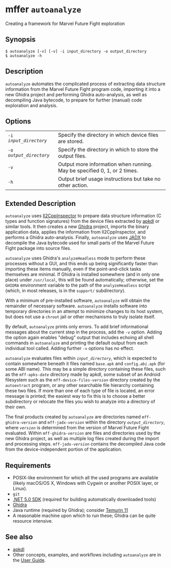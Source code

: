 # mffer `autoanalyze`

Creating a framework for Marvel Future Fight exploration

## Synopsis

```shell
$ autoanalyze [-v] [-v] -i input_directory -o output_directory
$ autoanalyze -h
```

## Description

`autoanalyze` automates the complicated process of extracting data structure
information from the Marvel Future Fight program code, importing it into a new
Ghidra project and performing Ghidra auto-analysis, as well as decompiling Java
bytecode, to prepare for further (manual) code exploration and analysis.

## Options

|                           |                                                                          |
| ------------------------- | ------------------------------------------------------------------------ |
| `-i` _`input_directory`_  | Specify the directory in which device files are stored.                  |
| `-o` _`output_directory`_ | Specify the directory in which to store the output files.                |
| `-v`                      | Output more information when running. May be specified 0, 1, or 2 times. |
| `-h`                      | Output brief usage instructions but take no other action.                |

## Extended Description

`autoanalyze` uses [Il2CppInspector](https://github.com/djkaty/Il2CppInspector)
to prepare data structure information (C types and function signatures) from the
device files extracted by [apkdl](apkdl.md) or similar tools. It then creates a
new [Ghidra](https://ghidra-sre.org) project, imports the binary application
data, applies the information from Il2CppInspector, and performs a Ghidra
auto-analysis. Finally, `autoanalyze` uses
[JADX](https://github.com/skylot/jadx) to decompile the Java bytecode used for
small parts of the Marvel Future Fight package into source files.

`autoanalyze` uses Ghidra's `analyzeHeadless` mode to perform these processes
without a GUI, and this ends up being significantly faster than importing these
items manually, even if the point-and-click tasks themselves are minimal. If
Ghidra is installed somewhere (and in only one place) under `/usr/local`, this
will be found automatically; otherwise, set the `GHIDRA` environment variable to
the path of the `analyzeHeadless` script (which, in most releases, is in the
`support/` subdirectory).

With a minimum of pre-installed software, `autoanalyze` will obtain the
remainder of necessary software. `autoanalyze` installs software into temporary
directories in an attempt to minimize changes to its host system, but does not
use a `chroot` jail or other mechanisms to truly isolate itself.

By default, `autoanalyze` prints only errors. To add brief informational
messages about the current step in the process, add the `-v` option. Adding the
option again enables "debug" output that includes echoing all shell commands in
`autoanalyze` and printing the default output from each individual tool called.
Adding further `-v` options has no effect.

`autoanalyze` evaluates files within _`input_directory`_, which is expected to
contain somewhere beneath it files named `base.apk` and
`config.`_`abi`_`.apk` (for some ABI name). This may be a simple directory
containing these files, such as the `mff-apks-`_`date`_ directory made by
apkdl, some subset of an Android filesystem such as the
`mff-device-files-`_`version`_ directory created by the `autoextract` program,
or any other searchable file hierarchy containing these two files. If more than
one of each type of file is located, an error message is printed; the easiest
way to fix this is to choose a better subdirectory or relocate the files you
wish to analyze into a directory of their own.

The final products created by `autoanalyze` are directories named
`mff-ghidra-`_`version`_ and `mff-jadx-`_`version`_ within the directory
_`output_directory`_, where _`version`_ is determined from the version of Marvel
Future Fight evaluated. Within `mff-ghidra-`_`version`_ are files and
directories used by the new Ghidra project, as well as multiple log files
created during the import and processing steps. `mff-jadx-`_`version`_ contains
the decompiled Java code from the device-independent portion of the application.

## Requirements

-   POSIX-like environment for which all the used programs are available (likely
    macOS/OS X, Windows with Cygwin or another POSIX layer, or Linux).
-   `git`
-   [.NET 5.0 SDK](https://dotnet.microsoft.com/download/dotnet/5.0) (required
    for building automatically downloaded tools)
-   [Ghidra](https://ghidra-sre.org)
-   Java runtime (required by Ghidra); consider
    [Temurin 11](https://adoptium.net/?variant=openjdk11&jvmVariant=hotspot)
-   A reasonable machine upon which to run these; Ghidra can be quite resource
    intensive.

## See also

-   [apkdl](apkdl.md)
-   Other concepts, examples, and workflows including `autoanalyze` are in the
    [User Guide](USAGE.md).
